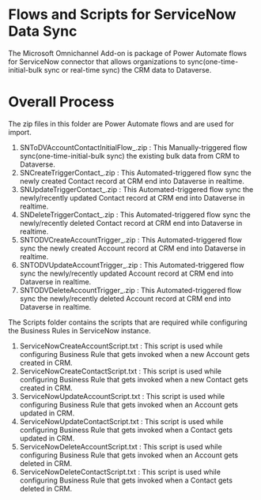 [//]: # "Copyright (c) Microsoft Corporation."
[//]: # "Licensed under the MIT License."

# Flows and Scripts for ServiceNow Data Sync

The Microsoft Omnichannel Add-on is package of Power Automate flows for ServiceNow connector that allows organizations to sync(one-time-initial-bulk sync or real-time sync) the CRM data to Dataverse.

# Overall Process 

The zip files in this folder are Power Automate flows and are used for import.
 1. SNToDVAccountContactInitialFlow_<DateTimeStamp>.zip : This Manually-triggered flow sync(one-time-initial-bulk sync) the existing bulk data from CRM to Dataverse.
 2. SNCreateTriggerContact_<DateTimeStamp>.zip : This Automated-triggered flow sync the newly created Contact record at CRM end into Dataverse in realtime.
 3. SNUpdateTriggerContact_<DateTimeStamp>.zip : This Automated-triggered flow sync the newly/recently updated Contact record at CRM end into Dataverse in realtime.
 4. SNDeleteTriggerContact_<DateTimeStamp>.zip : This Automated-triggered flow sync the newly/recently deleted Contact record at CRM end into Dataverse in realtime.
 5. SNTODVCreateAccountTrigger_<DateTimeStamp>.zip : This Automated-triggered flow sync the newly created Account record at CRM end into Dataverse in realtime.
 6. SNTODVUpdateAccountTrigger_<DateTimeStamp>.zip : This Automated-triggered flow sync the newly/recently updated Account record at CRM end into Dataverse in realtime.
 7. SNTODVDeleteAccountTrigger_<DateTimeStamp>.zip : This Automated-triggered flow sync the newly/recently deleted Account record at CRM end into Dataverse in realtime.

The Scripts folder contains the scripts that are required while configuring the Business Rules in ServiceNow instance.
  1. ServiceNowCreateAccountScript.txt : This script is used while configuring Business Rule that gets invoked when a new Account gets created in CRM.
  2. ServiceNowCreateContactScript.txt : This script is used while configuring Business Rule that gets invoked when a new Contact gets created in CRM.
  3. ServiceNowUpdateAccountScript.txt : This script is used while configuring Business Rule that gets invoked when an Account gets updated in CRM.
  4. ServiceNowUpdateContactScript.txt : This script is used while configuring Business Rule that gets invoked when a Contact gets updated in CRM.
  5. ServiceNowDeleteAccountScript.txt : This script is used while configuring Business Rule that gets invoked when an Account gets deleted in CRM.
  6. ServiceNowDeleteContactScript.txt : This script is used while configuring Business Rule that gets invoked when a Contact gets deleted in CRM.


